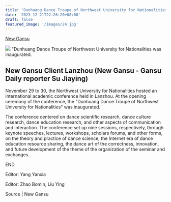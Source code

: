 ```yaml
---
title: 'Dunhuang Dance Troupe of Northwest University for Nationalities inaugurated'
date: '2023-12-21T22:26:20+08:00'
draft: false
featured_image: '/images/24.jpg'
---
```


[New Gansu](https://xgs.newgscloud.com/)

![](/images/24.jpg)
"Dunhuang Dance Troupe of Northwest University for Nationalities was inaugurated.

## New Gansu Client Lanzhou (New Gansu - Gansu Daily reporter Su Jiaying) 

November 29 to 30, the Northwest University for Nationalities hosted an international academic conference held in Lanzhou. At the opening ceremony of the conference, the "Dunhuang Dance Troupe of Northwest University for Nationalities" was inaugurated.

The conference centered on dance scientific research, dance culture research, dance education research, and other aspects of communication and interaction. The conference set up nine sessions, respectively, through keynote speeches, lectures, workshops, scholars forums, and other forms, on the theory and practice of dance science, the Internet era of dance education resource sharing, the dance art of the correctness, innovation, and future development of the theme of the organization of the seminar and exchanges.

END

Editor: Yang Yanxia

Editor: Zhao Bomin, Liu Ying

Source | New Gansu
